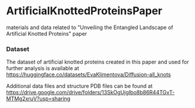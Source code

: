 # ArtificialKnottedProteinsPaper
materials and data related to "Unveiling the Entangled Landscape of Artificial Knotted Proteins" paper

### Dataset

The dataset of artificial knotted proteins created in this paper and used for further analysis is available at https://huggingface.co/datasets/EvaKlimentova/Diffusion-all_knots

Additional data files and structure PDB files can be found at https://drive.google.com/drive/folders/13SkOgUjgIbo8b86R44TGvT-MTMg2xruV?usp=sharing
